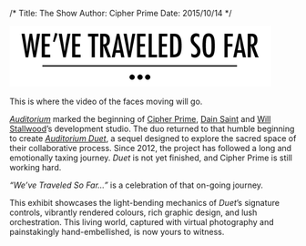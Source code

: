 /*
Title: The Show
Author: Cipher Prime
Date: 2015/10/14
*/

![We’ve Traveled So Far][Title]

This is where the video of the faces moving will go.

*[Auditorium]* marked the beginning of [Cipher Prime], [Dain Saint] and [Will Stallwood]’s development studio. The duo returned to that humble beginning to create *[Auditorium Duet]*, a sequel designed to explore the sacred space of their collaborative process. Since 2012, the project has followed a long and emotionally taxing journey. *Duet* is not yet finished, and Cipher Prime is still working hard.
 
*“We’ve Traveled So Far…”* is a celebration of that on-going journey. 
 
This exhibit showcases the light-bending mechanics of *Duet*’s signature controls, vibrantly rendered colours, rich graphic design, and lush orchestration. This living world, captured with virtual photography and painstakingly hand-embellished, is now yours to witness.



[Title]: /content/images/weve_traveled_so_far_title.png
[Dain Saint]: http://twitter.com/dainsaint
[Will Stallwood]: http://twitter.com/willstall
[Auditorium]: http://www.playauditorium.com
[Cipher Prime]: http://www.cipherprime.com
[Auditorium Duet]: http://www.playduet.com
[Unity3D]: http://www.unity3D.com
[Leap Motion]: http://leapmotion.com
[Indy Hall Arts]: http://indyhall.com

